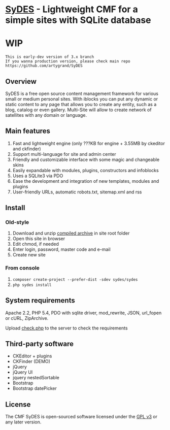 # [SyDES](http://sydes.ru) - Lightweight CMF for a simple sites with SQLite database

# WIP

    This is early-dev version of 3.x branch
    If you wanna production version, please check main repo https://github.com/artygrand/SyDES

## Overview

SyDES is a free open source content management framework for various small or medium  personal sites. With iblocks you can put any dynamic or static content to any page that allows you to create any entity, such as a blog, catalog or even gallery. Multi-Site will allow to create network of satellites with any domain or language.

## Main features

1. Fast and lightweight engine (only ???KB for engine + 3.55MB by ckeditor and ckfinder)
2. Support multi-language for site and admin center
3. Friendly and customizable interface with some magic and changeable skins
4. Easily expandable with modules, plugins, constructors and infoblocks
5. Uses a SQLite3 via PDO
6. Ease the development and integration of new templates, modules and plugins
7. User-friendly URLs, automatic robots.txt, sitemap.xml and rss

## Install

### Old-style

1. Download and unzip [compiled archive](https://github.com/sydes/sydes/releases/download/v3.0.0-a2/sydes-compiled.3.0.0-a2.zip) in site root folder
2. Open this site in browser
3. Edit chmod, if needed
4. Enter login, password, master code and e-mail
5. Create new site

### From console

1. `composer create-project --prefer-dist -sdev sydes/sydes`
2. `php sydes install`

## System requirements

Apache 2.2, PHP 5.4, PDO with sqlite driver, mod_rewrite, JSON, url_fopen or cURL, ZipArchive.

Upload [check.php](check.php) to the server to check the requirements

## Third-party software

+ CKEditor + plugins
+ CKFinder (DEMO)
+ jQuery
+ jQuery UI
+ jquery nestedSortable
+ Bootstrap
+ Bootstrap datePicker

## License

The CMF SyDES is open-sourced software licensed under the [GPL v3](LICENSE) or any later version.
